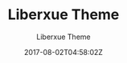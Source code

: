 ---
title: "Liberxue Theme"
github: https://github.com/Liberxue/liberxue.github.io
demo: https://liberxue.github.io/
author:  Liberxue Theme
draft: true
ssg:
  - Jekyll
cms:
  - No Cms
date: 2017-08-02T04:58:02Z
github_branch: master
---
